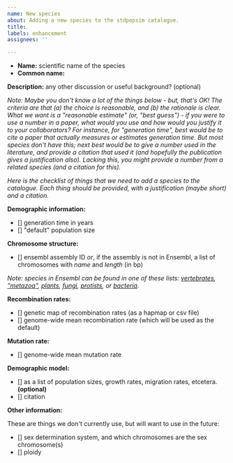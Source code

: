 ```yaml
---
name: New species
about: Adding a new species to the stdpopsim catalogue.
title:
labels: enhancement
assignees: ''

---
```


- **Name:** scientific name of the species
- **Common name:**

**Description:** any other discussion or useful background? (optional)

*Note: Maybe you don't know a lot of the things below - but, that's OK!
The criteria are that (a) the choice is reasonable, and (b) the rationale is clear.
What we want is a "reasonable estimate" (or, "best guess") - if you were to use a number in a paper,
what would you use and how would you justify it to your collaborators?
For instance, for "generation time", best would be to cite a paper that actually measures
or estimates generation time. But most species don't have this;
next best would be to give a number used in the literature, and provide a citation that used it
(and hopefully the publication gives a justification also).
Lacking this, you might provide a number from a related species (and a citation for this).*

*Here is the checklist of things that we need to add a species to the catalogue.
Each thing should be provided, with a justification (maybe short) and a citation.*

**Demographic information:**

- [] generation time in years
- [] "default" population size


**Chromosome structure:**

- [] ensembl assembly ID *or*, if the assembly is not in Ensembl, a list of chromosomes with *name* and *length* (in bp)

*Note: species in Ensembl can be found in one of these lists:
[vertebrates](https://uswest.ensembl.org/info/about/species.html),
["metazoa"](https://metazoa.ensembl.org/species.html),
[plants](https://plants.ensembl.org/species.html),
[fungi](https://fungi.ensembl.org/species.html),
[protists](http://protists.ensembl.org/species.html),
or [bacteria](http://bacteria.ensembl.org/species.html).*


**Recombination rates:**

- [] genetic map of recombination rates (as a hapmap or csv file)
- [] genome-wide mean recombination rate (which will be used as the default)


**Mutation rate:**

- [] genome-wide mean mutation rate


**Demographic model:**

- [] as a list of population sizes, growth rates, migration rates, etcetera. **(optional)**
- [] citation


**Other information:**

These are things we don't currently use, but will want to use in the future:

- [] sex determination system, and which chromosomes are the sex chromosome(s)
- [] ploidy
